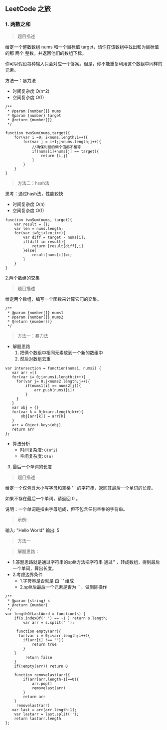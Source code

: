 ## LeetCode 之旅
### 1. 两数之和

> 题目描述

给定一个整数数组 nums 和一个目标值 target，请你在该数组中找出和为目标值的那 两个 整数，并返回他们的数组下标。

你可以假设每种输入只会对应一个答案。但是，你不能重复利用这个数组中同样的元素。

方法一：暴力法
- 时间复杂度 O(n^2)
- 空间复杂度 O(1)

```
/**
 * @param {number[]} nums
 * @param {number} target
 * @return {number[]}
 */

function twoSum(nums,target){
    for(var i =0; i<nums.length;i++){
        for(var j = i+1;j<nums.length;j++){
            //确保判断的俩个值都不相等
            if(nums[i]+nums[j] == target){
                return [i,j]
            }
        }
    }
}
```
> 方法二：hsah法

思考：通过hash法，性能较快

- 时间复杂度 O(n)
- 空间复杂度 O(1)
```
function twoSum(nums, target){
    var result = {};
    var len = nums.length;
    for(var i=0;i<len;i++){
        var diff = target - nums[i];
        if(diff in result){
            return [result[diff],i]
        }else{
            result[nums[i]]=i;
        }
    }
}
```
2.两个数组的交集

> 题目描述

给定两个数组，编写一个函数来计算它们的交集。

```
/**
 * @param {number[]} nums1
 * @param {number[]} nums2
 * @return {number[]}
 */
 ```
 >方法一：暴力法
  - 解题思路    
    1. 把俩个数组中相同元素放到一个新的数组中
    2. 然后对数组去重
 ```
var intersection = function(nums1, nums2) {
    var arr =[]
    for(var i= 0;i<nums1.length;i++){
      for(var j= 0;j<nums2.length;j++){
          if(nums1[i] == nums2[j]){
              arr.push(nums1[i])
          }
      }
    }
    var obj = {}
    for(var k = 0;k<arr.length;k++){
        obj[arr[k]] = arr[k]
    }
    arr = Object.keys(obj)
    return arr
};
```
  - 算法分析
    - 时间复杂度: `O(n^2)`
    - 空间复杂度: `O(n)`


3. 最后一个单词的长度

> 题目描述

给定一个仅包含大小写字母和空格 ' ' 的字符串，返回其最后一个单词的长度。

如果不存在最后一个单词，请返回 0 。

说明：一个单词是指由字母组成，但不包含任何空格的字符串。

> 示例:

输入: "Hello World"
输出: 5

> 方法一

> 解题思路：
- 1.答题思路就是通过字符串的split方法把字符串 通过‘’ ，转成数组，得到最后一个单词，算出长度。
- 2.考虑边界条件
    - 1.字符串是否就是 由 ‘ ’ 组成
    - 2.split后最后一个元素是否为 ‘’ ，做删除操作

```
/**
 * @param {string} s
 * @return {number}
 */
var lengthOfLastWord = function(s) {
    if(s.indexOf(' ') == -1 ) return s.length;
        var arr = s.split(' ');

     function empty(arr){
      for(var i = 0;i<arr.length;i++){
        if(arr[i] !== ''){
            return true
        }
    } 
         return false
    }
    if(!empty(arr)) return 0
   
    function removelast(arr){
        if(arr[arr.length-1]==0){
            arr.pop()
            removelast(arr)
        }
        return arr
    }
     removelast(arr)
   var last = arr[arr.length-1];
    var lastarr = last.split('');
    return lastarr.length
};
```

